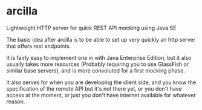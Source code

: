 arcilla
=======

Lightweight HTTP server for quick REST API mocking using Java SE

The basic idea after arcilla is to be able to set up very quickly an http server that offers rest endpoints.

It is fairly easy to implement one in with Java Enterprise Edition, but it also usually takes more resources (Probably requiring you to use GlassFish or similar base servers), and is more convoluted for a first mocking phase.

It also serves for when you are developing the client side, and you know the specification of the remote API but it's not there yet, or you don't have access at the moment, or just you don't have internet available for whatever reason.

